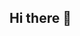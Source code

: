 ## Hi there 👋

<!--
**Hossanadev/hossanadev** is a ✨ _special_ ✨ repository because its `README.md` (this file) appears on your GitHub profile.

Here are some ideas to get you started:

- 🔭 I’m currently working on a mobile application using Java.
- 🌱 I’m currently learning spring security.
- 👯 I’m looking to collaborate on any Java related project.
- 💬 Ask me about anything.
- 📫 How to reach me: Email: hossanacc@gmail.com
- ⚡ Fun fact: I'm genuis.
-->
